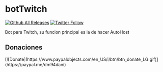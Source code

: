 # botTwitch

[![Github All Releases](https://img.shields.io/github/downloads/dm94/botTwitch/total.svg)](https://github.com/dm94/botTwitch/releases)
[![Twitter Follow](https://img.shields.io/twitter/follow/dm94dani.svg?style=social&label=Follow&maxAge=1)](https://twitter.com/dm94dani)

Bot para Twitch, su funcion principal es la de hacer AutoHost


<h2><a name="donating">Donaciones</a></h2>
[![Donate](https://www.paypalobjects.com/en_US/i/btn/btn_donate_LG.gif)](https://paypal.me/dm94dani)<br/>
